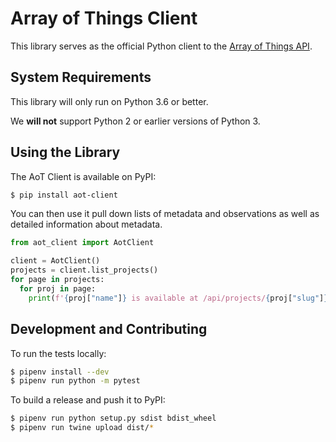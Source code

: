 # Array of Things Client

This library serves as the official Python client to the [Array of Things API](https://api.arrayofthings.org/api).

## System Requirements

This library will only run on Python 3.6 or better.

We __will not__ support Python 2 or earlier versions of Python 3.

## Using the Library

The AoT Client is available on PyPI:

```bash
$ pip install aot-client
```

You can then use it pull down lists of metadata and observations
as well as detailed information about metadata.

```python
from aot_client import AotClient

client = AotClient()
projects = client.list_projects()
for page in projects:
  for proj in page:
    print(f'{proj["name"]} is available at /api/projects/{proj["slug"]}')
```

## Development and Contributing

To run the tests locally:

```bash
$ pipenv install --dev
$ pipenv run python -m pytest
```

To build a release and push it to PyPI:

```bash
$ pipenv run python setup.py sdist bdist_wheel
$ pipenv run twine upload dist/*
```